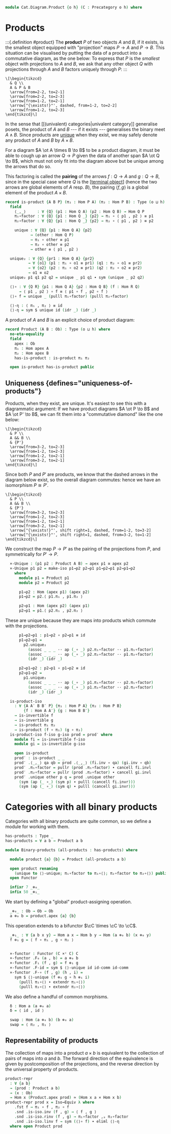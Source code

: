 <!--
```agda
open import Cat.Instances.Product
open import Cat.Prelude
```
-->

```agda
module Cat.Diagram.Product {o h} (C : Precategory o h) where
```

<!--
```agda
open import Cat.Reasoning C
private variable
  A B a b c d : Ob
```
-->

# Products

:::{.definition #product}
The **product** $P$ of two objects $A$ and $B$, if it exists, is the
smallest object equipped with "projection" maps $P \to A$ and $P \to B$.
This situation can be visualised by putting the data of a product into a
commutative diagram, as the one below: To express that $P$ is the
_smallest_ object with projections to $A$ and $B$, we ask that any other
object $Q$ with projections through $A$ and $B$ factors uniquely through
$P$:
:::

~~~{.quiver}
\[\begin{tikzcd}
  & Q \\
  A & P & B
  \arrow[from=2-2, to=2-1]
  \arrow[from=2-2, to=2-3]
  \arrow[from=1-2, to=2-1]
  \arrow["{\exists!}"', dashed, from=1-2, to=2-2]
  \arrow[from=1-2, to=2-3]
\end{tikzcd}\]
~~~

In the sense that [[(univalent) categories|univalent category]]
generalise posets, the product of $A$ and $B$ --- if it exists ---
generalises the binary meet $A \wedge B$. Since products are
[unique](#uniqueness) when they exist, we may safely denote any product
of $A$ and $B$ by $A \times B$.

For a diagram $A \ot A \times B \to B$ to be a product diagram, it must
be able to cough up an arrow $Q \to P$ given the data of another span $A
\ot Q \to B$, which must not only fit into the diagram above but be
unique among the arrows that do so.

This factoring is called the **pairing** of the arrows $f : Q \to A$ and
$g : Q \to B$, since in the special case where $Q$ is the [[terminal
object]] (hence the two arrows are global elements of $A$ resp. $B$),
the pairing $\langle f, g \rangle$ is a global element of the product $A
\times B$.

[terminal object]: Cat.Diagram.Terminal.html

```agda
record is-product {A B P} (π₁ : Hom P A) (π₂ : Hom P B) : Type (o ⊔ h) where
  field
    ⟨_,_⟩     : ∀ {Q} (p1 : Hom Q A) (p2 : Hom Q B) → Hom Q P
    π₁∘factor : ∀ {Q} {p1 : Hom Q _} {p2} → π₁ ∘ ⟨ p1 , p2 ⟩ ≡ p1
    π₂∘factor : ∀ {Q} {p1 : Hom Q _} {p2} → π₂ ∘ ⟨ p1 , p2 ⟩ ≡ p2

    unique : ∀ {Q} {p1 : Hom Q A} {p2}
           → (other : Hom Q P)
           → π₁ ∘ other ≡ p1
           → π₂ ∘ other ≡ p2
           → other ≡ ⟨ p1 , p2 ⟩

  unique₂ : ∀ {Q} {pr1 : Hom Q A} {pr2}
          → ∀ {o1} (p1 : π₁ ∘ o1 ≡ pr1) (q1 : π₂ ∘ o1 ≡ pr2)
          → ∀ {o2} (p2 : π₁ ∘ o2 ≡ pr1) (q2 : π₂ ∘ o2 ≡ pr2)
          → o1 ≡ o2
  unique₂ p1 q1 p2 q2 = unique _ p1 q1 ∙ sym (unique _ p2 q2)

  ⟨⟩∘ : ∀ {Q R} {p1 : Hom Q A} {p2 : Hom Q B} (f : Hom R Q)
      → ⟨ p1 , p2 ⟩ ∘ f ≡ ⟨ p1 ∘ f , p2 ∘ f ⟩
  ⟨⟩∘ f = unique _ (pulll π₁∘factor) (pulll π₂∘factor)

  ⟨⟩-η : ⟨ π₁ , π₂ ⟩ ≡ id
  ⟨⟩-η = sym $ unique id (idr _) (idr _)
```

A product of $A$ and $B$ is an explicit choice of product diagram:

```agda
record Product (A B : Ob) : Type (o ⊔ h) where
  no-eta-equality
  field
    apex : Ob
    π₁ : Hom apex A
    π₂ : Hom apex B
    has-is-product : is-product π₁ π₂

  open is-product has-is-product public

```

## Uniqueness {defines="uniqueness-of-products"}

<!--
```agda
module _ where
  open Product hiding (⟨_,_⟩ ; π₁ ; π₂ ; ⟨⟩∘)
```
-->

Products, when they exist, are unique. It's easiest to see this with a
diagrammatic argument: If we have product diagrams $A \ot P \to B$ and
$A \ot P' \to B$, we can fit them into a "commutative diamond" like the
one below:

~~~{.quiver .tall-1}
\[\begin{tikzcd}
  & P \\
  A && B \\
  & {P'}
  \arrow[from=3-2, to=2-3]
  \arrow[from=1-2, to=2-3]
  \arrow[from=1-2, to=2-1]
  \arrow[from=3-2, to=2-1]
\end{tikzcd}\]
~~~

Since both $P$ and $P'$ are products, we know that the dashed arrows in
the diagram below exist, so the overall diagram commutes: hence we have
an isomorphism $P \cong P'$.

~~~{.quiver .tall-1}
\[\begin{tikzcd}
  & P \\
  A && B \\
  & {P'}
  \arrow[from=3-2, to=2-3]
  \arrow[from=1-2, to=2-3]
  \arrow[from=1-2, to=2-1]
  \arrow[from=3-2, to=2-1]
  \arrow["{\exists!}"', shift right=1, dashed, from=1-2, to=3-2]
  \arrow["{\exists!}"', shift right=1, dashed, from=3-2, to=1-2]
\end{tikzcd}\]
~~~

We construct the map $P \to P'$ as the pairing of the projections from
$P$, and symmetrically for $P' \to P$.

```agda
  ×-Unique : (p1 p2 : Product A B) → apex p1 ≅ apex p2
  ×-Unique p1 p2 = make-iso p1→p2 p2→p1 p1→p2→p1 p2→p1→p2
    where
      module p1 = Product p1
      module p2 = Product p2

      p1→p2 : Hom (apex p1) (apex p2)
      p1→p2 = p2.⟨ p1.π₁ , p1.π₂ ⟩

      p2→p1 : Hom (apex p2) (apex p1)
      p2→p1 = p1.⟨ p2.π₁ , p2.π₂ ⟩
```

These are unique because they are maps into products which commute with
the projections.

```agda
      p1→p2→p1 : p1→p2 ∘ p2→p1 ≡ id
      p1→p2→p1 =
        p2.unique₂
          (assoc _ _ _ ·· ap (_∘ _) p2.π₁∘factor ·· p1.π₁∘factor)
          (assoc _ _ _ ·· ap (_∘ _) p2.π₂∘factor ·· p1.π₂∘factor)
          (idr _) (idr _)

      p2→p1→p2 : p2→p1 ∘ p1→p2 ≡ id
      p2→p1→p2 =
        p1.unique₂
          (assoc _ _ _ ·· ap (_∘ _) p1.π₁∘factor ·· p2.π₁∘factor)
          (assoc _ _ _ ·· ap (_∘ _) p1.π₂∘factor ·· p2.π₂∘factor)
          (idr _) (idr _)

  is-product-iso
    : ∀ {A A′ B B′ P} {π₁ : Hom P A} {π₂ : Hom P B}
        {f : Hom A A′} {g : Hom B B′}
    → is-invertible f
    → is-invertible g
    → is-product π₁ π₂
    → is-product (f ∘ π₁) (g ∘ π₂)
  is-product-iso f-iso g-iso prod = prod′ where
    module fi = is-invertible f-iso
    module gi = is-invertible g-iso

    open is-product
    prod′ : is-product _ _
    prod′ .⟨_,_⟩ qa qb = prod .⟨_,_⟩ (fi.inv ∘ qa) (gi.inv ∘ qb)
    prod′ .π₁∘factor = pullr (prod .π₁∘factor) ∙ cancell fi.invl
    prod′ .π₂∘factor = pullr (prod .π₂∘factor) ∙ cancell gi.invl
    prod′ .unique other p q = prod .unique other
      (sym (ap (_ ∘_) (sym p) ∙ pulll (cancell fi.invr)))
      (sym (ap (_ ∘_) (sym q) ∙ pulll (cancell gi.invr)))
```

# Categories with all binary products

Categories with all binary products are quite common, so we define
a module for working with them.

```agda
has-products : Type _
has-products = ∀ a b → Product a b

module Binary-products (all-products : has-products) where

  module product {a} {b} = Product (all-products a b)

  open product renaming
    (unique to ⟨⟩-unique; π₁∘factor to π₁∘⟨⟩; π₂∘factor to π₂∘⟨⟩) public
  open Functor

  infixr 7 _⊗₀_
  infix 50 _⊗₁_
```

We start by defining a "global" product-assigning operation.

```agda
  _⊗₀_ : Ob → Ob → Ob
  a ⊗₀ b = product.apex {a} {b}
```

This operation extends to a bifunctor $\cC \times \cC \to \cC$.

```agda
  _⊗₁_ : ∀ {a b x y} → Hom a x → Hom b y → Hom (a ⊗₀ b) (x ⊗₀ y)
  f ⊗₁ g = ⟨ f ∘ π₁ , g ∘ π₂ ⟩


  ×-functor : Functor (C ×ᶜ C) C
  ×-functor .F₀ (a , b) = a ⊗₀ b
  ×-functor .F₁ (f , g) = f ⊗₁ g
  ×-functor .F-id = sym $ ⟨⟩-unique id id-comm id-comm
  ×-functor .F-∘ (f , g) (h , i) =
    sym $ ⟨⟩-unique (f ⊗₁ g ∘ h ⊗₁ i)
      (pulll π₁∘⟨⟩ ∙ extendr π₁∘⟨⟩)
      (pulll π₂∘⟨⟩ ∙ extendr π₂∘⟨⟩)
```

We also define a handful of common morphisms.

```agda
  δ : Hom a (a ⊗₀ a)
  δ = ⟨ id , id ⟩

  swap : Hom (a ⊗₀ b) (b ⊗₀ a)
  swap = ⟨ π₂ , π₁ ⟩
```

<!--
```agda
  swap-is-iso : ∀ {a b} → is-invertible (swap {a} {b})
  swap-is-iso = make-invertible swap
    (unique₂ (pulll π₁∘⟨⟩ ∙ π₂∘⟨⟩) ((pulll π₂∘⟨⟩ ∙ π₁∘⟨⟩)) (idr _) (idr _))
    (unique₂ (pulll π₁∘⟨⟩ ∙ π₂∘⟨⟩) ((pulll π₂∘⟨⟩ ∙ π₁∘⟨⟩)) (idr _) (idr _))

  by-π₁ : ∀ {f f' : Hom a b} {g g' : Hom a c} → ⟨ f , g ⟩ ≡ ⟨ f' , g' ⟩ → f ≡ f'
  by-π₁ p = sym π₁∘⟨⟩ ∙ ap (π₁ ∘_) p ∙ π₁∘⟨⟩

  extend-π₁ : ∀ {f : Hom a b} {g : Hom a c} {h} → ⟨ f , g ⟩ ≡ h → f ≡ π₁ ∘ h
  extend-π₁ p = sym π₁∘⟨⟩ ∙ ap (π₁ ∘_) p

  by-π₂ : ∀ {f f' : Hom a b} {g g' : Hom a c} → ⟨ f , g ⟩ ≡ ⟨ f' , g' ⟩ → g ≡ g'
  by-π₂ p = sym π₂∘⟨⟩ ∙ ap (π₂ ∘_) p ∙ π₂∘⟨⟩

  extend-π₂ : ∀ {f : Hom a b} {g : Hom a c} {h} → ⟨ f , g ⟩ ≡ h → g ≡ π₂ ∘ h
  extend-π₂ p = sym π₂∘⟨⟩ ∙ ap (π₂ ∘_) p

  π₁-inv
    : ∀ {f : Hom (a ⊗₀ b) c} {g : Hom (a ⊗₀ b) d}
    → (⟨⟩-inv : is-invertible ⟨ f , g ⟩)
    → f ∘ is-invertible.inv ⟨⟩-inv ≡ π₁
  π₁-inv {f = f} {g = g} ⟨⟩-inv =
    pushl (sym π₁∘⟨⟩) ∙ elimr (is-invertible.invl ⟨⟩-inv)

  π₂-inv
    : ∀ {f : Hom (a ⊗₀ b) c} {g : Hom (a ⊗₀ b) d}
    → (⟨⟩-inv : is-invertible ⟨ f , g ⟩)
    → g ∘ is-invertible.inv ⟨⟩-inv ≡ π₂
  π₂-inv {f = f} {g = g} ⟨⟩-inv =
    pushl (sym π₂∘⟨⟩) ∙ elimr (is-invertible.invl ⟨⟩-inv)
```
-->

## Representability of products

The collection of maps into a product $a \times b$ is equivalent to
the collection of pairs of maps into $a$ and $b$. The forward direction
of the equivalence is given by postcomposition of the projections, and
the reverse direction by the universal property of products.

```agda
product-repr
  : ∀ {a b}
  → (prod : Product a b)
  → (x : Ob)
  → Hom x (Product.apex prod) ≃ (Hom x a × Hom x b)
product-repr prod x = Iso→Equiv λ where
    .fst f → π₁ ∘ f , π₂ ∘ f
    .snd .is-iso.inv (f , g) → ⟨ f , g ⟩
    .snd .is-iso.rinv (f , g) → π₁∘factor ,ₚ π₂∘factor
    .snd .is-iso.linv f → sym (⟨⟩∘ f) ∙ eliml ⟨⟩-η
  where open Product prod
```
